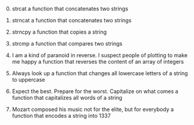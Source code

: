 0. strcat
   a function that concatenates two strings

1. strncat
   a function that concatenates two strings

2. strncpy
   a function that copies a string

3. strcmp
   a function that compares two strings

4. I am a kind of paranoid in reverse. I suspect people of plotting to make me happy
   a function that reverses the content of an array of integers

5. Always look up
   a function that changes all lowercase letters of a string to uppercase

6. Expect the best. Prepare for the worst. Capitalize on what comes
   a function that capitalizes all words of a string

7. Mozart composed his music not for the elite, but for everybody
   a function that encodes a string into 1337
